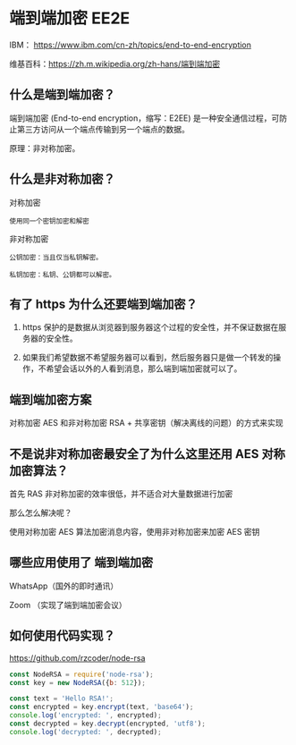 # 端到端加密 EE2E

IBM： https://www.ibm.com/cn-zh/topics/end-to-end-encryption

维基百科：https://zh.m.wikipedia.org/zh-hans/端到端加密

## 什么是端到端加密？

端到端加密 (End-to-end encryption，缩写：E2EE) 是一种安全通信过程，可防止第三方访问从一个端点传输到另一个端点的数据。

原理：非对称加密。

## 什么是非对称加密？

对称加密

```
使用同一个密钥加密和解密
```

非对称加密

```
公钥加密：当且仅当私钥解密。

私钥加密：私钥、公钥都可以解密。
```

## 有了 https 为什么还要端到端加密？

1. https 保护的是数据从浏览器到服务器这个过程的安全性，并不保证数据在服务器的安全性。

2. 如果我们希望数据不希望服务器可以看到，然后服务器只是做一个转发的操作，不希望会话以外的人看到消息，那么端到端加密就可以了。

## 端到端加密方案

对称加密 AES 和非对称加密 RSA + 共享密钥（解决离线的问题）的方式来实现

## 不是说非对称加密最安全了为什么这里还用 AES 对称加密算法？

首先 RAS 非对称加密的效率很低，并不适合对大量数据进行加密

那么怎么解决呢？

使用对称加密 AES 算法加密消息内容，使用非对称加密来加密 AES 密钥

## 哪些应用使用了 端到端加密

WhatsApp（国外的即时通讯）

Zoom （实现了端到端加密会议）

## 如何使用代码实现？

https://github.com/rzcoder/node-rsa

```js
const NodeRSA = require('node-rsa');
const key = new NodeRSA({b: 512});

const text = 'Hello RSA!';
const encrypted = key.encrypt(text, 'base64');
console.log('encrypted: ', encrypted);
const decrypted = key.decrypt(encrypted, 'utf8');
console.log('decrypted: ', decrypted);
```
